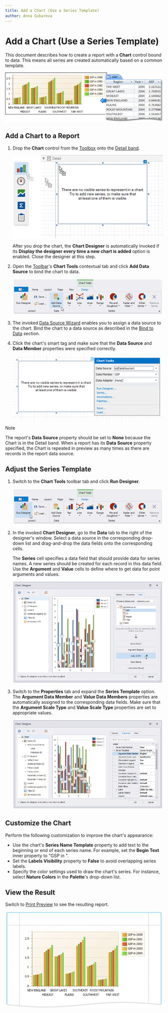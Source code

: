 ```yaml
---
title: Add a Chart (Use a Series Template)
author: Anna Gubareva
---
```


# Add a Chart (Use a Series Template)

This document describes how to create a report with a **Chart** control bound to data. This means all series are created automatically based on a common template.

![](../../../../../images/eurd-win-chart-auto-created-series-example.png)

## Add a Chart to a Report

1. Drop the **Chart** control from the [Toolbox](../../report-designer-tools/toolbox.md) onto the [Detail band](../../introduction-to-banded-reports.md).

    ![](../../../../../images/eurd-win-chart-add-to-report.png)


    After you drop the chart, the **Chart Designer** is automatically invoked if its **Display the designer every time a new chart is added** option is enabled. Close the designer at this step.

2. Open the [Toolbar](../../report-designer-tools/toolbar.md)'s **Chart Tools** contextual tab and click **Add Data Source** to bind the chart to data. 

    ![](../../../../../images/eurd-win-chart-add-data-source-button.png)


3. The invoked [Data Source Wizard](../../report-designer-tools/data-source-wizard.md) enables you to assign a data source to the chart. Bind the chart to a data source as described in the [Bind to Data](../../bind-to-data.md) section.

4. Click the chart's smart tag and make sure that the **Data Source** and **Data Member** properties were specified correctly.
	
	![](../../../../../images/eurd-win-chart-auto-created-series-data-source.png)


> [!NOTE]
> The report's **Data Source** property should be set to **None** because the Chart is in the Detail band. When a report has its **Data Source** property specified, the Chart is repeated in preview as many times as there are records in the report data source.


## Adjust the Series Template

1. Switch to the **Chart Tools** toolbar tab and click **Run Designer**.

    ![](../../../../../images/eurd-win-chart-run-designer-button.png)

2. In the invoked **Chart Designer**, go to the **Data** tab to the right of the designer's window. Select a data source in the corresponding drop-down list and drag-and-drop the data fields onto the corresponding cells.
	
	The **Series** cell specifies a data field that should provide data for series names. A new series should be created for each record in this data field. Use the **Argument** and **Value** cells to define where to get data for point arguments and values.

    ![](../../../../../images/eurd-win-chart-auto-created-series-data-settings.png)

3. Switch to the **Properties** tab and expand the **Series Template** option. The **Argument Data Member** and **Value Data Members** properties are automatically assigned to the corresponding data fields. Make sure that the **Argument Scale Type** and **Value Scale Type** properties are set to appropriate values.

    ![](../../../../../images/eurd-win-chart-auto-created-series-properties.png)

## Customize the Chart
Perform the following customization to improve the chart's appearance:

* Use the chart's **Series Name Template** property to add text to the beginning or end of each series name. For example, set the **Begin Text** inner property to "GSP in ".
* Set the **Labels Visibility** property to **False** to avoid overlapping series labels. 
* Specify the color settings used to draw the chart's series. For instance, select **Nature Colors** in the **Palette**'s drop-down list.

## View the Result
Switch to [Print Preview](../../preview-print-and-export-reports.md) to see the resulting report.

![](../../../../../images/eurd-win-chart-auto-created-series-result.png)
